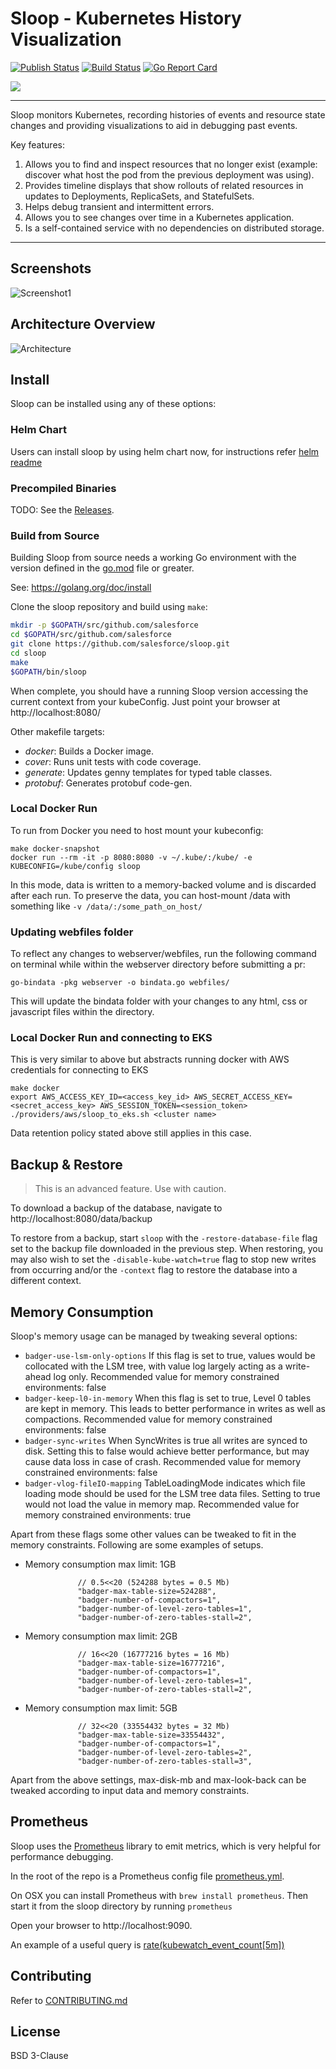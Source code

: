 # Sloop - Kubernetes History Visualization

[![Publish Status](https://github.com/salesforce/sloop/workflows/Publish/badge.svg)](https://github.com/salesforce/sloop/actions)
[![Build Status](https://github.com/salesforce/sloop/workflows/Test/badge.svg)](https://github.com/salesforce/sloop/actions)
[![Go Report Card](https://goreportcard.com/badge/github.com/salesforce/sloop)](https://goreportcard.com/report/github.com/salesforce/sloop)

<img src="https://github.com/salesforce/sloop/raw/master/other/sloop_logo_color_small_notext.png">

---

Sloop monitors Kubernetes, recording histories of events and resource state changes
and providing visualizations to aid in debugging past events.

Key features:

1. Allows you to find and inspect resources that no longer exist (example: discover what host the pod from the previous deployment was using).
1. Provides timeline displays that show rollouts of related resources in updates to Deployments, ReplicaSets, and StatefulSets.
1. Helps debug transient and intermittent errors.
1. Allows you to see changes over time in a Kubernetes application.
1. Is a self-contained service with no dependencies on distributed storage.

---

## Screenshots

![Screenshot1](other/screenshot1.png?raw=true "Screenshot 1")

## Architecture Overview

![Architecture](other/architecture.png?raw=true "Architecture")

## Install

Sloop can be installed using any of these options:

### Helm Chart

Users can install sloop by using helm chart now, for instructions refer [helm readme](helm/sloop/README.md)

### Precompiled Binaries

TODO: See the [Releases](https://github.com/salesforce/sloop/releases).

### Build from Source

Building Sloop from source needs a working Go environment
with the version defined in the [go.mod](./go.mod) file or greater.

See: https://golang.org/doc/install

Clone the sloop repository and build using `make`:

```sh
mkdir -p $GOPATH/src/github.com/salesforce
cd $GOPATH/src/github.com/salesforce
git clone https://github.com/salesforce/sloop.git
cd sloop
make
$GOPATH/bin/sloop
```

When complete, you should have a running Sloop version accessing the current context from your kubeConfig. Just point your browser at http://localhost:8080/

Other makefile targets:

- _docker_: Builds a Docker image.
- _cover_: Runs unit tests with code coverage.
- _generate_: Updates genny templates for typed table classes.
- _protobuf_: Generates protobuf code-gen.

### Local Docker Run

To run from Docker you need to host mount your kubeconfig:

```shell script
make docker-snapshot
docker run --rm -it -p 8080:8080 -v ~/.kube/:/kube/ -e KUBECONFIG=/kube/config sloop
```

In this mode, data is written to a memory-backed volume and is discarded after each run. To preserve the data, you can host-mount /data with something like `-v /data/:/some_path_on_host/`

### Updating webfiles folder

To reflect any changes to webserver/webfiles, run the following command on terminal while within the webserver directory before submitting a pr:

```shell script
go-bindata -pkg webserver -o bindata.go webfiles/
```

This will update the bindata folder with your changes to any html, css or javascript files within the directory.

### Local Docker Run and connecting to EKS

This is very similar to above but abstracts running docker with AWS credentials for connecting to EKS

```shell script
make docker
export AWS_ACCESS_KEY_ID=<access_key_id> AWS_SECRET_ACCESS_KEY=<secret_access_key> AWS_SESSION_TOKEN=<session_token>
./providers/aws/sloop_to_eks.sh <cluster name>
```

Data retention policy stated above still applies in this case.

## Backup & Restore

> This is an advanced feature. Use with caution.

To download a backup of the database, navigate to http://localhost:8080/data/backup

To restore from a backup, start `sloop` with the `-restore-database-file` flag set to the backup file downloaded in the previous step. When restoring, you may also wish to set the `-disable-kube-watch=true` flag to stop new writes from occurring and/or the `-context` flag to restore the database into a different context.

## Memory Consumption

Sloop's memory usage can be managed by tweaking several options:

- `badger-use-lsm-only-options` If this flag is set to true, values would be collocated with the LSM tree, with value log largely acting as a write-ahead log only. Recommended value for memory constrained environments: false
- `badger-keep-l0-in-memory` When this flag is set to true, Level 0 tables are kept in memory. This leads to better performance in writes as well as compactions. Recommended value for memory constrained environments: false
- `badger-sync-writes` When SyncWrites is true all writes are synced to disk. Setting this to false would achieve better performance, but may cause data loss in case of crash. Recommended value for memory constrained environments: false
- `badger-vlog-fileIO-mapping` TableLoadingMode indicates which file loading mode should be used for the LSM tree data files. Setting to true would not load the value in memory map. Recommended value for memory constrained environments: true

Apart from these flags some other values can be tweaked to fit in the memory constraints. Following are some examples of setups.

- Memory consumption max limit: 1GB

```
               // 0.5<<20 (524288 bytes = 0.5 Mb)
               "badger-max-table-size=524288",
               "badger-number-of-compactors=1",
               "badger-number-of-level-zero-tables=1",
               "badger-number-of-zero-tables-stall=2",
```

- Memory consumption max limit: 2GB

```
               // 16<<20 (16777216 bytes = 16 Mb)
               "badger-max-table-size=16777216",
               "badger-number-of-compactors=1",
               "badger-number-of-level-zero-tables=1",
               "badger-number-of-zero-tables-stall=2",
```

- Memory consumption max limit: 5GB

```
               // 32<<20 (33554432 bytes = 32 Mb)
               "badger-max-table-size=33554432",
               "badger-number-of-compactors=1",
               "badger-number-of-level-zero-tables=2",
               "badger-number-of-zero-tables-stall=3",
```

Apart from the above settings, max-disk-mb and max-look-back can be tweaked according to input data and memory constraints.

## Prometheus

Sloop uses the [Prometheus](https://prometheus.io/) library to emit metrics, which is very helpful for performance debugging.

In the root of the repo is a Prometheus config file
[prometheus.yml](./prometheus.yml).

On OSX you can install Prometheus with `brew install prometheus`. Then start it from the sloop directory by running `prometheus`

Open your browser to http://localhost:9090.

An example of a useful query is [rate(kubewatch_event_count[5m])](<http://localhost:9090/graph?g0.range_input=1h&g0.expr=rate(kubewatch_event_count%5B1m%5D)&g0.tab=0>)

## Contributing

Refer to [CONTRIBUTING.md](CONTRIBUTING.md)<br>

## License

BSD 3-Clause
